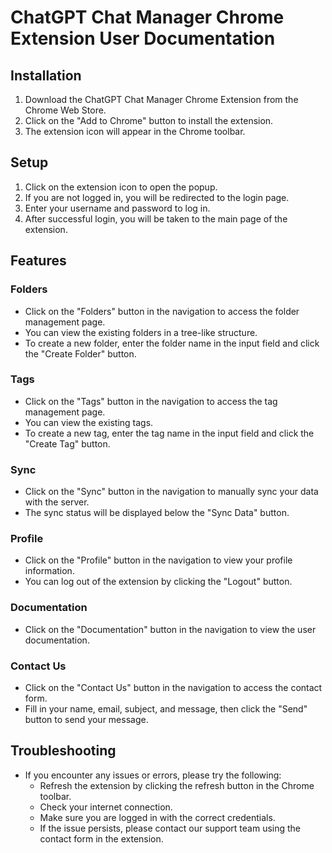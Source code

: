 # ChatGPT Chat Manager Chrome Extension User Documentation

## Installation
1. Download the ChatGPT Chat Manager Chrome Extension from the Chrome Web Store.
2. Click on the "Add to Chrome" button to install the extension.
3. The extension icon will appear in the Chrome toolbar.

## Setup
1. Click on the extension icon to open the popup.
2. If you are not logged in, you will be redirected to the login page.
3. Enter your username and password to log in.
4. After successful login, you will be taken to the main page of the extension.

## Features
### Folders
- Click on the "Folders" button in the navigation to access the folder management page.
- You can view the existing folders in a tree-like structure.
- To create a new folder, enter the folder name in the input field and click the "Create Folder" button.

### Tags
- Click on the "Tags" button in the navigation to access the tag management page.
- You can view the existing tags.
- To create a new tag, enter the tag name in the input field and click the "Create Tag" button.

### Sync
- Click on the "Sync" button in the navigation to manually sync your data with the server.
- The sync status will be displayed below the "Sync Data" button.

### Profile
- Click on the "Profile" button in the navigation to view your profile information.
- You can log out of the extension by clicking the "Logout" button.

### Documentation
- Click on the "Documentation" button in the navigation to view the user documentation.

### Contact Us
- Click on the "Contact Us" button in the navigation to access the contact form.
- Fill in your name, email, subject, and message, then click the "Send" button to send your message.

## Troubleshooting
- If you encounter any issues or errors, please try the following:
  - Refresh the extension by clicking the refresh button in the Chrome toolbar.
  - Check your internet connection.
  - Make sure you are logged in with the correct credentials.
  - If the issue persists, please contact our support team using the contact form in the extension.